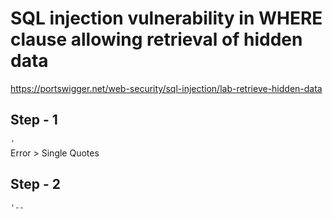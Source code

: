 # SQL injection vulnerability in WHERE clause allowing retrieval of hidden data
https://portswigger.net/web-security/sql-injection/lab-retrieve-hidden-data

Step - 1
-
`
'
`</br>
Error > Single Quotes

Step - 2
-
`
'--
`
